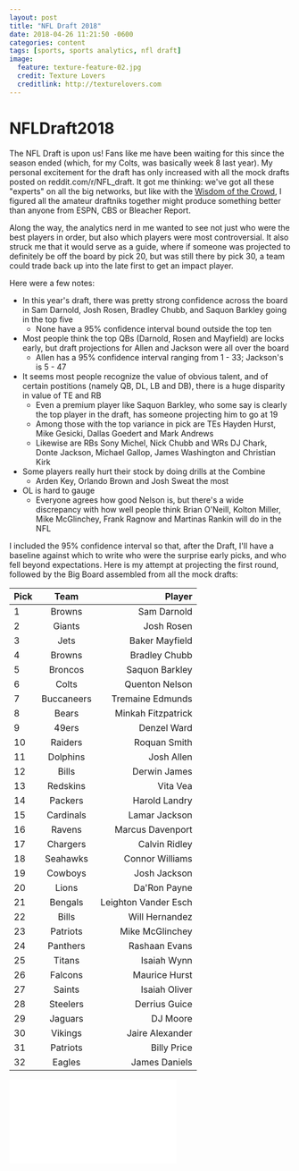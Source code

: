 ```yaml
---
layout: post
title: "NFL Draft 2018"
date: 2018-04-26 11:21:50 -0600
categories: content
tags: [sports, sports analytics, nfl draft]
image:
  feature: texture-feature-02.jpg
  credit: Texture Lovers
  creditlink: http://texturelovers.com
---
```



# NFLDraft2018

The NFL Draft is upon us! Fans like me have been waiting for this since the season ended (which, for my Colts, was basically week 8 last year). My personal excitement for the draft has only increased with all the mock drafts posted on reddit.com/r/NFL_draft. It got me thinking: we've got all these "experts" on all the big networks, but like with the <a href ="https://en.wikipedia.org/wiki/Wisdom_of_the_crowd" target = "_blank">Wisdom of the Crowd</a>, I figured all the amateur draftniks together might produce something better than anyone from ESPN, CBS or Bleacher Report. 

Along the way, the analytics nerd in me wanted to see not just who were the best players in order, but also which players were most controversial. It also struck me that it would serve as a guide, where if someone was projected to definitely be off the board by pick 20, but was still there by pick 30, a team could trade back up into the late first to get an impact player. 

Here were a few notes:
* In this year's draft, there was pretty strong confidence across the board in Sam Darnold, Josh Rosen, Bradley Chubb, and Saquon Barkley going in the top five
    * None have a 95% confidence interval bound outside the top ten
* Most people think the top QBs (Darnold, Rosen and Mayfield) are locks early, but draft projections for Allen and Jackson were all over the board
    * Allen has a 95% confidence interval ranging from 1 - 33; Jackson's is 5 - 47
* It seems most people recognize the value of obvious talent, and of certain postitions (namely QB, DL, LB and DB), there is a huge disparity in value of TE and RB
    * Even a premium player like Saquon Barkley, who some say is clearly the top player in the draft, has someone projecting him to go at 19
    * Among those with the top variance in pick are TEs Hayden Hurst, Mike Gesicki, Dallas Goedert and Mark Andrews
    * Likewise are RBs Sony Michel, Nick Chubb and WRs DJ Chark, Donte Jackson, Michael Gallop, James Washington and Christian Kirk
* Some players really hurt their stock by doing drills at the Combine
    * Arden Key, Orlando Brown and Josh Sweat the most
* OL is hard to gauge
    * Everyone agrees how good Nelson is, but there's a wide discrepancy with how well people think Brian O'Neill, Kolton Miller, Mike McGlinchey, Frank Ragnow and Martinas Rankin will do in the NFL

I included the 95% confidence interval so that, after the Draft, I'll have a baseline against which to write who were the surprise early picks, and who fell beyond expectations. Here is my attempt at projecting the first round, followed by the Big Board assembled from all the mock drafts:

| Pick          | Team          | Player               |
| ------------- |:-------------:| --------------------:|
| 1             | Browns        | Sam Darnold          |
| 2             | Giants        | Josh Rosen           |
| 3             | Jets          | Baker Mayfield       |
| 4             | Browns        | Bradley Chubb        |
| 5             | Broncos       | Saquon Barkley       |
| 6             | Colts         | Quenton Nelson       |
| 7             | Buccaneers    | Tremaine Edmunds     |
| 8             | Bears         | Minkah Fitzpatrick   |
| 9             | 49ers         | Denzel Ward          |
| 10            | Raiders       | Roquan Smith         |
| 11            | Dolphins      | Josh Allen           |
| 12            | Bills         | Derwin James         |
| 13            | Redskins      | Vita Vea             |
| 14            | Packers       | Harold Landry        |
| 15            | Cardinals     | Lamar Jackson        |
| 16            | Ravens        | Marcus Davenport     |
| 17            | Chargers      | Calvin Ridley        |
| 18            | Seahawks      | Connor Williams      |
| 19            | Cowboys       | Josh Jackson         |
| 20            | Lions         | Da'Ron Payne         |
| 21            | Bengals       | Leighton Vander Esch |
| 22            | Bills         | Will Hernandez       |
| 23            | Patriots      | Mike McGlinchey      |
| 24            | Panthers      | Rashaan Evans        |
| 25            | Titans        | Isaiah Wynn          |
| 26            | Falcons       | Maurice Hurst        |
| 27            | Saints        | Isaiah Oliver        |
| 28            | Steelers      | Derrius Guice        |
| 29            | Jaguars       | DJ Moore             |
| 30            | Vikings       | Jaire Alexander      |
| 31            | Patriots      | Billy Price          |
| 32            | Eagles        | James Daniels        |



![NFL Draft 2018 Big Board](/2018draft.pdf)